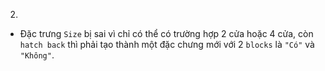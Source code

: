 2. 
- Đặc trưng `Size` bị sai vì chỉ có thể có trường hợp 2 cửa hoặc 4 cửa, còn `hatch back` thì phải tạo thành một đặc chưng mới với 2 `blocks` là `"Có"` và `"Không"`.
